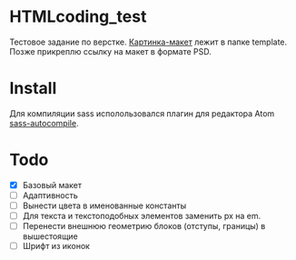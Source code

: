 # HTMLcoding_test

Тестовое задание по верстке. [Картинка-макет](https://github.com/oTkPoBeHuE/HTMLcoding_test/tree/master/template) лежит в папке template. Позже прикреплю ссылку на макет в формате PSD.

# Install
Для компиляции sass исполользовался плагин для редактора Atom [sass-autocompile](https://atom.io/packages/sass-autocompile).

# Todo

- [x] Базовый макет
- [ ] Адаптивность
- [ ] Вынести цвета в именованные константы
- [ ] Для текста и текстоподобных элементов заменить px на em.
- [ ] Перенести внешнюю геометрию блоков (отступы, границы) в вышестоящие
- [ ] Шрифт из иконок
